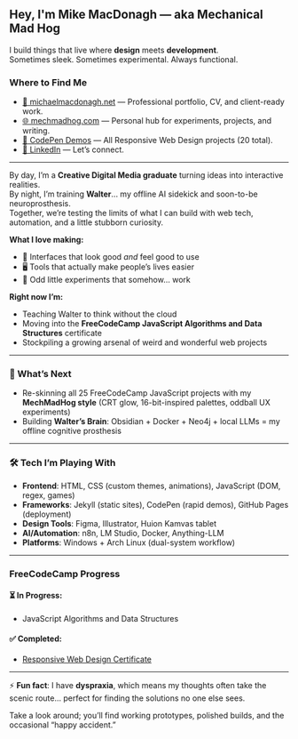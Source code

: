 ## Hey, I'm Mike MacDonagh — aka **Mechanical Mad Hog**

I build things that live where **design** meets **development**.  
Sometimes sleek. Sometimes experimental. Always functional.  

### Where to Find Me
- [💼 michaelmacdonagh.net](https://michaelmacdonagh.net) — Professional portfolio, CV, and client-ready work.   
- [🌐 mechmadhog.com](https://mechmadhog.com) — Personal hub for experiments, projects, and writing.  
- [🧪 CodePen Demos](https://codepen.io/collection/OyNaGb) — All Responsive Web Design projects (20 total).  
- [🔗 LinkedIn](https://www.linkedin.com/in/michaelmacdonagh/) — Let’s connect.  

---

By day, I’m a **Creative Digital Media graduate** turning ideas into interactive realities.  
By night, I’m training **Walter**... my offline AI sidekick and soon-to-be neuroprosthesis.  
Together, we’re testing the limits of what I can build with web tech, automation, and a little stubborn curiosity.  

**What I love making:**  
- 🎨 Interfaces that look good *and* feel good to use  
- 🖥️ Tools that actually make people’s lives easier  
- 🔧 Odd little experiments that somehow… work  

**Right now I’m:**  
- Teaching Walter to think without the cloud  
- Moving into the **FreeCodeCamp JavaScript Algorithms and Data Structures** certificate  
- Stockpiling a growing arsenal of weird and wonderful web projects  

---

### 🔮 What’s Next
- Re-skinning all 25 FreeCodeCamp JavaScript projects with my **MechMadHog style** (CRT glow, 16-bit-inspired palettes, oddball UX experiments)  
- Building **Walter’s Brain**: Obsidian + Docker + Neo4j + local LLMs = my offline cognitive prosthesis  

---

### 🛠️ Tech I’m Playing With
- **Frontend**: HTML, CSS (custom themes, animations), JavaScript (DOM, regex, games)  
- **Frameworks**: Jekyll (static sites), CodePen (rapid demos), GitHub Pages (deployment)  
- **Design Tools**: Figma, Illustrator, Huion Kamvas tablet  
- **AI/Automation**: n8n, LM Studio, Docker, Anything-LLM  
- **Platforms**: Windows + Arch Linux (dual-system workflow)  

---

### FreeCodeCamp Progress

#### ⏳ In Progress:
-  JavaScript Algorithms and Data Structures  

#### ✅ Completed:
- [Responsive Web Design Certificate](https://www.freecodecamp.org/certification/mechmadhog/responsive-web-design)

---

⚡ **Fun fact**: I have **dyspraxia**, which means my thoughts often take the scenic route… perfect for finding the solutions no one else sees.  

Take a look around; you’ll find working prototypes, polished builds, and the occasional “happy accident.”  
